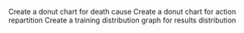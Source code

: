 Create a donut chart for death cause
Create a donut chart for action repartition
Create a training distribution graph for results distribution